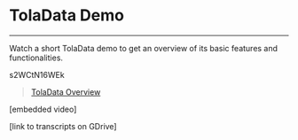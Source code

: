 # TolaData Demo

---

Watch a short TolaData demo to get an overview of its basic features and functionalities.

s2WCtN16WEk

> [TolaData Overview](https://youtu.be/s2WCtN16WEk)

\[embedded video\]

\[link to transcripts on GDrive\]


